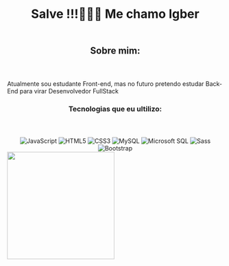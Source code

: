 <div id="container">
    <header>
        <h1>Salve !!!🍑👋😼 Me chamo Igber</h1>
    </header>
    <section>
        <header><h2>Sobre mim:</h2></header>
        <p>Atualmente sou estudante Front-end, mas no futuro pretendo estudar Back-End para virar Desenvolvedor FullStack</p>
        <article>
            <header><h3>Tecnologias que eu ultilizo:</h3></header>
            <div id="container-tecs" align="center" style="display: inline-block;">
                <img src="https://img.shields.io/badge/JavaScript-F7DF1E?style=for-the-badge&logo=javascript&logoColor=black" alt="JavaScript">
                <img src="https://img.shields.io/badge/HTML5-E34F26?style=for-the-badge&logo=html5&logoColor=white" alt="HTML5">
                <img src="https://img.shields.io/badge/CSS3-1572B6?style=for-the-badge&logo=css3&logoColor=white" alt="CSS3">
                <img src="https://img.shields.io/badge/MySQL-00000F?style=for-the-badge&logo=mysql&logoColor=white" alt="MySQL">
                <img src="https://img.shields.io/badge/Microsoft_SQL_Server-CC2927?style=for-the-badge&logo=microsoft-sql-server&logoColor=white" alt="Microsoft SQL">
                <img src="https://img.shields.io/badge/Sass-CC6699?style=for-the-badge&logo=sass&logoColor=white" alt="Sass">
                <img src="https://img.shields.io/badge/Bootstrap-563D7C?style=for-the-badge&logo=bootstrap&logoColor=white" alt="Bootstrap">
            </div>
            <div class="container-badgs" style="display: inline-block;" align="center">
                <img height="250em" src="https://github-readme-stats-sigma-five.vercel.app/api/top-langs/?username=igberZBN&theme=react&line_height=40&hide=css">
            </div>
        </article>
    </section>
</div>

